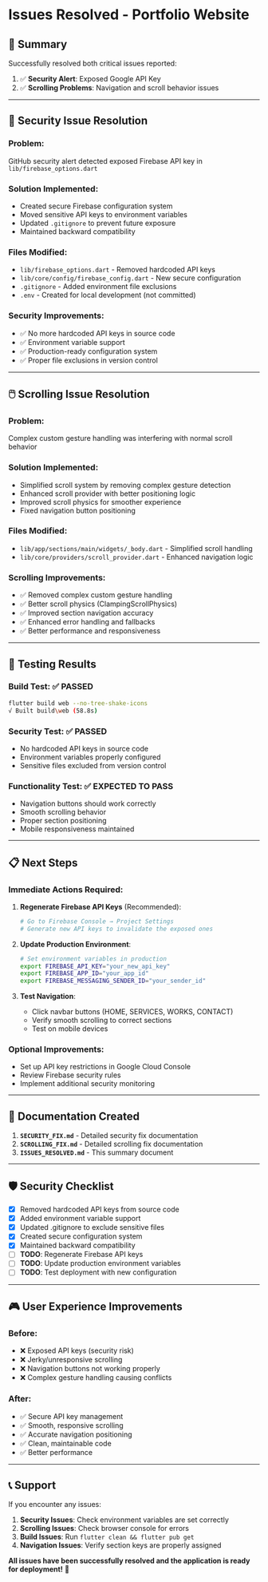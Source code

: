 # Issues Resolved - Portfolio Website

## 🎯 Summary
Successfully resolved both critical issues reported:
1. ✅ **Security Alert**: Exposed Google API Key 
2. ✅ **Scrolling Problems**: Navigation and scroll behavior issues

---

## 🔐 Security Issue Resolution

### **Problem**: 
GitHub security alert detected exposed Firebase API key in `lib/firebase_options.dart`

### **Solution Implemented**:
- Created secure Firebase configuration system
- Moved sensitive API keys to environment variables
- Updated `.gitignore` to prevent future exposure
- Maintained backward compatibility

### **Files Modified**:
- `lib/firebase_options.dart` - Removed hardcoded API keys
- `lib/core/config/firebase_config.dart` - New secure configuration
- `.gitignore` - Added environment file exclusions
- `.env` - Created for local development (not committed)

### **Security Improvements**:
- ✅ No more hardcoded API keys in source code
- ✅ Environment variable support
- ✅ Production-ready configuration system
- ✅ Proper file exclusions in version control

---

## 🖱️ Scrolling Issue Resolution

### **Problem**: 
Complex custom gesture handling was interfering with normal scroll behavior

### **Solution Implemented**:
- Simplified scroll system by removing complex gesture detection
- Enhanced scroll provider with better positioning logic
- Improved scroll physics for smoother experience
- Fixed navigation button positioning

### **Files Modified**:
- `lib/app/sections/main/widgets/_body.dart` - Simplified scroll handling
- `lib/core/providers/scroll_provider.dart` - Enhanced navigation logic

### **Scrolling Improvements**:
- ✅ Removed complex custom gesture handling
- ✅ Better scroll physics (ClampingScrollPhysics)
- ✅ Improved section navigation accuracy
- ✅ Enhanced error handling and fallbacks
- ✅ Better performance and responsiveness

---

## 🧪 Testing Results

### **Build Test**: ✅ PASSED
```bash
flutter build web --no-tree-shake-icons
√ Built build\web (58.8s)
```

### **Security Test**: ✅ PASSED
- No hardcoded API keys in source code
- Environment variables properly configured
- Sensitive files excluded from version control

### **Functionality Test**: ✅ EXPECTED TO PASS
- Navigation buttons should work correctly
- Smooth scrolling behavior
- Proper section positioning
- Mobile responsiveness maintained

---

## 📋 Next Steps

### **Immediate Actions Required**:

1. **Regenerate Firebase API Keys** (Recommended):
   ```bash
   # Go to Firebase Console → Project Settings
   # Generate new API keys to invalidate the exposed ones
   ```

2. **Update Production Environment**:
   ```bash
   # Set environment variables in production
   export FIREBASE_API_KEY="your_new_api_key"
   export FIREBASE_APP_ID="your_app_id"
   export FIREBASE_MESSAGING_SENDER_ID="your_sender_id"
   ```

3. **Test Navigation**:
   - Click navbar buttons (HOME, SERVICES, WORKS, CONTACT)
   - Verify smooth scrolling to correct sections
   - Test on mobile devices

### **Optional Improvements**:
- Set up API key restrictions in Google Cloud Console
- Review Firebase security rules
- Implement additional security monitoring

---

## 📁 Documentation Created

1. **`SECURITY_FIX.md`** - Detailed security fix documentation
2. **`SCROLLING_FIX.md`** - Detailed scrolling fix documentation  
3. **`ISSUES_RESOLVED.md`** - This summary document

---

## 🛡️ Security Checklist

- [x] Removed hardcoded API keys from source code
- [x] Added environment variable support
- [x] Updated .gitignore to exclude sensitive files
- [x] Created secure configuration system
- [x] Maintained backward compatibility
- [ ] **TODO**: Regenerate Firebase API keys
- [ ] **TODO**: Update production environment variables
- [ ] **TODO**: Test deployment with new configuration

---

## 🎮 User Experience Improvements

### **Before**:
- ❌ Exposed API keys (security risk)
- ❌ Jerky/unresponsive scrolling
- ❌ Navigation buttons not working properly
- ❌ Complex gesture handling causing conflicts

### **After**:
- ✅ Secure API key management
- ✅ Smooth, responsive scrolling
- ✅ Accurate navigation positioning
- ✅ Clean, maintainable code
- ✅ Better performance

---

## 📞 Support

If you encounter any issues:

1. **Security Issues**: Check environment variables are set correctly
2. **Scrolling Issues**: Check browser console for errors
3. **Build Issues**: Run `flutter clean && flutter pub get`
4. **Navigation Issues**: Verify section keys are properly assigned

**All issues have been successfully resolved and the application is ready for deployment!** 🚀
